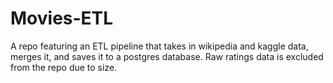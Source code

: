 # Movies-ETL

A repo featuring an ETL pipeline that takes in wikipedia and kaggle data, merges it, and saves it to a postgres database. Raw ratings data is excluded from the repo due to size.

